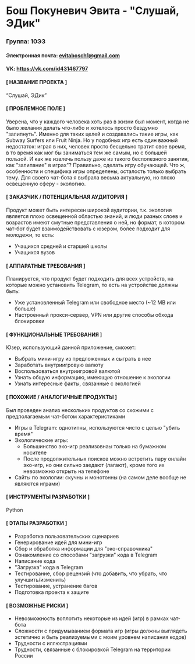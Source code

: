 # Бош Покуневич Эвита - "Слушай, ЭДик"

### Группа: 10Э3
#### Электронная почта: evitabosch1@gmail.com
#### VK: https://vk.com/id431467797
#### [ НАЗВАНИЕ ПРОЕКТА ]

“Слушай, ЭДик”

#### [ ПРОБЛЕМНОЕ ПОЛЕ ]

Уверена, что у каждого человека хоть раз в жизни был момент, когда не было
желания делать что-либо и хотелось просто бездумно "залипнуть". Именно для таких целей и создавались такие игры, как Subway Surfers или 
Fruit Ninja. Но у подобных игр есть один важный недостаток: играя в них, человек просто бесцельно тратит свое время, в то время как мог бы заниматься
тем же самым, но с большей пользой. И как же извлечь пользу даже из такого бесполезного занятия, как "залипание" в играх"? Правильно, сделать игру обучающей. 
Что ж, особенности и специфика игры определены, осталость только выбрать тему. Для своего чат-бота я выбрала весьма актуальную,
но плохо освещенную сферу - экологию.

#### [ ЗАКАЗЧИК / ПОТЕНЦИАЛЬНАЯ АУДИТОРИЯ ]

Продукт может быть интересен широкой аудитории, т.к. экология является плохо освещенной областью знаний, и люди разных слоев и возрастов имеют смутные представления о ней, но формат, в котором чат-бот будет взаимодействовать с юзером, более подходит для молодежи, то есть:
+ Учащихся средней и старшей школы
+ Учащихся вузов

#### [ АППАРАТНЫЕ ТРЕБОВАНИЯ ]

Планируется, что продукт будет подходить для всех устройств, на которые можно установить Telegram, то есть на устройстве должны быть:
+ Уже установленный Telegram или свободное место (~12 MB или больше)
+ Настроенный прокси-сервер, VPN или другие способы обхода блокировки

#### [ ФУНКЦИОНАЛЬНЫЕ ТРЕБОВАНИЯ ]

Юзер, использующий данной приложение, сможет:
+ Выбрать мини-игру из предложенных и сыграть в нее
+ Заработать внутриигровую валюту
+ Воспользоваться внутриигровой валютой
+ Узнать общую информацию, имеющую отношение к экологии
+ Узнать интересные факты, связанные с экологией

#### [ ПОХОЖИЕ / АНАЛОГИЧНЫЕ ПРОДУКТЫ ]

Был проведен анализ нескольких продуктов со схожими с предполагаемым чат-ботом характеристиками
+ Игры в Telegram: однотипны, используются чисто с целью "убить время"
+ Экологические игры:
  + Большинство эко-игр реализовнаы только на бумажном носителе
  + После продолжительных поисков можно встретить пару онлайн эко-игр, но они сильно заедают (лагают), кроме того их невозможно открыть на телефоне
+ Сайты по экологии: скучны и монотонны (на самом деле вообще не являются играми)

#### [ ИНСТРУМЕНТЫ РАЗРАБОТКИ ]

Python

#### [ ЭТАПЫ РАЗРАБОТКИ ]

- Разработка пользовательских сценариев
- Генерирование идей для мини-игр
- Сбор и обработка информации для "эко-справочника"
- Ознакомление со способами "загрузки" кода в Telegram
- Написание кода
- "Загрузка" кода в Telegram
- Тестирование, сбор рецензий (что добавить, что убрать, что улучшить/изменить)
- Тестирование, устранение багов
- Подготовка проекта к защите

#### [ ВОЗМОЖНЫЕ РИСКИ ]

- Невозможность воплотить некоторые из идей (игр) в рамках чат-бота
- Сложности с придумыванием формата игр (игры должны выглядеть эстетично и быть реализуемыми с моим уровнем написания кодов)
- Трудности с иллюстрациями
- Трудности, связанные с блокировкой Telegram на территории России
